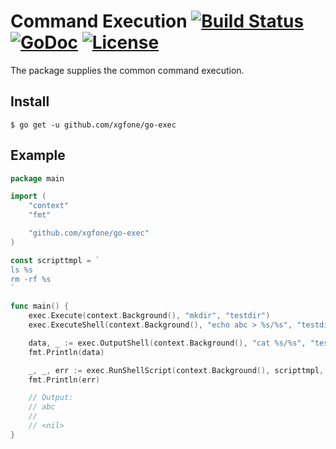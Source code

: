 # Command Execution [![Build Status](https://travis-ci.org/xgfone/go-exec.svg?branch=master)](https://travis-ci.org/xgfone/go-exec) [![GoDoc](https://godoc.org/github.com/xgfone/go-exec?status.svg)](http://pkg.go.dev/github.com/xgfone/go-exec) [![License](https://img.shields.io/badge/License-Apache%202.0-blue.svg?style=flat-square)](https://raw.githubusercontent.com/xgfone/go-exec/master/LICENSE)

The package supplies the common command execution.

## Install
```shell
$ go get -u github.com/xgfone/go-exec
```

## Example
```go
package main

import (
	"context"
	"fmt"

	"github.com/xgfone/go-exec"
)

const scripttmpl = `
ls %s
rm -rf %s
`

func main() {
	exec.Execute(context.Background(), "mkdir", "testdir")
	exec.ExecuteShell(context.Background(), "echo abc > %s/%s", "testdir", "testfile")

	data, _ := exec.OutputShell(context.Background(), "cat %s/%s", "testdir", "testfile")
	fmt.Println(data)

	_, _, err := exec.RunShellScript(context.Background(), scripttmpl, "testdir", "testdir")
	fmt.Println(err)

	// Output:
	// abc
	//
	// <nil>
}
```
